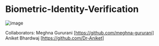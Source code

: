 # Biometric-Identity-Verification
![image](https://github.com/Dr-Aniket/Biometric-Identity-Verification/assets/75909206/0ab4ebaf-87d0-4484-a05e-79eb332ab767)


Collaborators:
Meghna Gururani [https://github.com/meghna-gururani]
Aniket Bhardwaj [https://github.com/Dr-Aniket]
